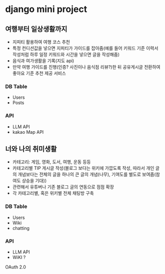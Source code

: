 # django mini project

## 여행부터 일상생활까지
- 지피티 활용하여 여행 코스 추천
- 특정 컨디션값을 넣으면 지피티가 가이드를 잡아줌(예를 들어 키워드 기준 이력서 작성처럼 하루 일정 키워드와 시간을 넣으면 글을 작성해줌)
- 음식과 여가생활을 기록(지도 api)
- 만약 여행 가이드를 진행(인증? 사진이나 음식점 리뷰?)한 뒤 공유게시글 전환하여 좋아요 기준 추천 제공 서비스

### DB Table
- Users
- Posts

### API
- LLM API
- kakao Map API


## 너와 나의 취미생활
- 카테고리: 게임, 영화, 도서, 여행, 운동 등등
- 카테고리별 TIP 게시글 작성(블로그 보다는 위키에 가깝도록 작성, 따라서 개인 글의 개념보다는 전체의 글을 하나의 큰 글의 개념(나무), 기여도를 별도로 보여줌(참여도 상승을 기대))
- 관련해서 유튜버나 기존 블로그 글의 연동으로 점점 확장
- 각 카테고리별, 혹은 위키별 전체 채팅방 구축

### DB Table
- Users
- Wiki
- chatting

### API
- LLM API
- WiKI ?

OAuth 2.0